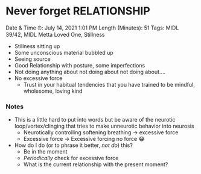 # Never forget RELATIONSHIP

Date & Time ⏰: July 14, 2021 1:01 PM
Length (Minutes): 51
Tags: MIDL 39/42, MIDL Metta Loved One, Stillness

- Stillness sitting up
- Some unconscious material bubbled up
- Seeing source
- Good Relationship with posture, some imperfections
- Not doing anything about not doing about not doing about....
- No excessive force
    - Trust in your habitual tendencies that you have trained to be mindful, wholesome, loving kind

### Notes

- This is a little hard to put into words but be aware of the neurotic loop/vortex/clinging that tries to make unneurotic behavior into neurosis
    - Neurotically controlling softening breathing → excessive force
    - Excessive force → Excessive forcing no force 😂
- How do I do (or to phrase it better, *not do*) this?
    - Be in the moment
    - *Periodically* check for excessive force
    - What is the current relationship with the present moment?